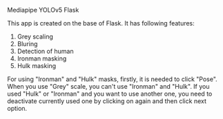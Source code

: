 Mediapipe YOLOv5 Flask

This app is created on the base of Flask. 
It has following features:
1. Grey scaling
2. Bluring
3. Detection of human
4. Ironman masking
5. Hulk masking

For using "Ironman" and "Hulk" masks, firstly, it is needed to click "Pose". When you use "Grey" scale, you can't use "Ironman" and "Hulk". 
If you used "Hulk" or "Ironman" and you want to use another one, you need to deactivate currently used one by clicking on again and then click next option.
